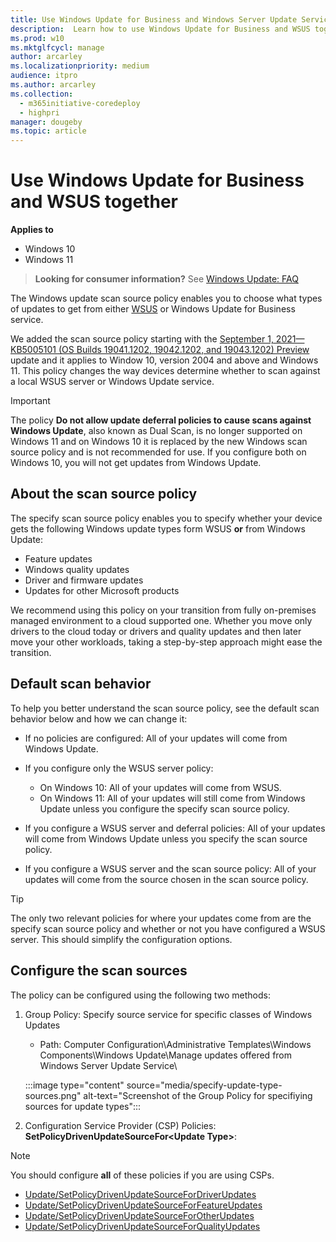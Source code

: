 ```yaml
---
title: Use Windows Update for Business and Windows Server Update Services (WSUS) together
description:  Learn how to use Windows Update for Business and WSUS together using the new scan source policy.
ms.prod: w10
ms.mktglfcycl: manage
author: arcarley
ms.localizationpriority: medium
audience: itpro
ms.author: arcarley
ms.collection:
  - m365initiative-coredeploy
  - highpri
manager: dougeby
ms.topic: article
---
```


# Use Windows Update for Business and WSUS together

**Applies to**

- Windows 10
- Windows 11

> **Looking for consumer information?** See [Windows Update: FAQ](https://support.microsoft.com/help/12373/windows-update-faq)

The Windows update scan source policy enables you to choose what types of updates to get from either [WSUS](waas-manage-updates-wsus.md) or Windows Update for Business service.

We added the scan source policy starting with the [September 1, 2021—KB5005101 (OS Builds 19041.1202, 19042.1202, and 19043.1202) Preview](https://support.microsoft.com/help/5005101) update and it applies to Window 10, version 2004 and above and Windows 11. This policy changes the way devices determine whether to scan against a local WSUS server or Windows Update service.

> [!IMPORTANT]
> The policy **Do not allow update deferral policies to cause scans against Windows Update**, also known as Dual Scan, is no longer supported on Windows 11 and on Windows 10 it is replaced by the new Windows scan source policy and is not recommended for use. If you configure both on Windows 10, you will not get updates from Windows Update.

## About the scan source policy

The specify scan source policy enables you to specify whether your device gets the following Windows update types form WSUS **or** from Windows Update:

- Feature updates
- Windows quality updates
- Driver and firmware updates
- Updates for other Microsoft products

We recommend using this policy on your transition from fully on-premises managed environment to a cloud supported one. Whether you move only drivers to the cloud today or drivers and quality updates and then later move your other workloads, taking a step-by-step approach might ease the transition.

## Default scan behavior

To help you better understand the scan source policy, see the default scan behavior below and how we can change it:

- If no policies are configured: All of your updates will come from Windows Update.
- If you configure only the WSUS server policy:

  - On Windows 10: All of your updates will come from WSUS.
  - On Windows 11: All of your updates will still come from Windows Update unless you configure the specify scan source policy.

- If you configure a WSUS server and deferral policies: All of your updates will come from Windows Update unless you specify the scan source policy.
- If you configure a WSUS server and the scan source policy: All of your updates will come from the source chosen in the scan source policy.

> [!TIP]
> The only two relevant policies for where your updates come from are the specify scan source policy and whether or not you have configured a WSUS server. This should simplify the configuration options.

## Configure the scan sources

The policy can be configured using the following two methods:

1. Group Policy: Specify source service for specific classes of Windows Updates

   - Path: Computer Configuration\Administrative Templates\Windows Components\Windows Update\Manage updates offered from Windows Server Update Service\

   :::image type="content" source="media/specify-update-type-sources.png" alt-text="Screenshot of the Group Policy for specifiying sources for update types":::

2. Configuration Service Provider (CSP) Policies: **SetPolicyDrivenUpdateSourceFor&lt;Update Type>**:

> [!NOTE]
> You should configure **all** of these policies if you are using CSPs.

- [Update/SetPolicyDrivenUpdateSourceForDriverUpdates](/windows/client-management/mdm/policy-csp-update#update-setpolicydrivenupdatesourcefordriver)
- [Update/SetPolicyDrivenUpdateSourceForFeatureUpdates](/windows/client-management/mdm/policy-csp-update#update-setpolicydrivenupdatesourceforfeature)
- [Update/SetPolicyDrivenUpdateSourceForOtherUpdates](/windows/client-management/mdm/policy-csp-update#update-setpolicydrivenupdatesourceforother)
- [Update/SetPolicyDrivenUpdateSourceForQualityUpdates](/windows/client-management/mdm/policy-csp-update#update-setpolicydrivenupdatesourceforquality)
